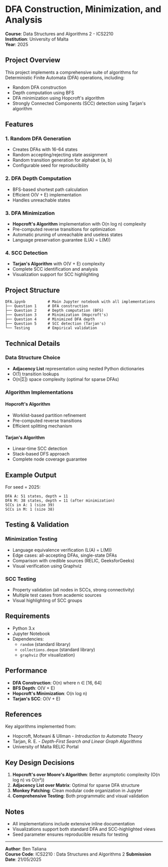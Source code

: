 # DFA Construction, Minimization, and Analysis

**Course**: Data Structures and Algorithms 2 - ICS2210  
**Institution**: University of Malta  
**Year**: 2025

## Project Overview

This project implements a comprehensive suite of algorithms for Deterministic Finite Automata (DFA) operations, including:
- Random DFA construction
- Depth computation using BFS
- DFA minimization using Hopcroft's algorithm
- Strongly Connected Components (SCC) detection using Tarjan's algorithm

## Features

### 1. Random DFA Generation
- Creates DFAs with 16-64 states
- Random accepting/rejecting state assignment
- Random transition generation for alphabet {a, b}
- Configurable seed for reproducibility

### 2. DFA Depth Computation
- BFS-based shortest path calculation
- Efficient O(V + E) implementation
- Handles unreachable states

### 3. DFA Minimization
- **Hopcroft's Algorithm** implementation with O(n log n) complexity
- Pre-computed reverse transitions for optimization
- Automatic pruning of unreachable and useless states
- Language preservation guarantee (L(A) = L(M))

### 4. SCC Detection
- **Tarjan's Algorithm** with O(V + E) complexity
- Complete SCC identification and analysis
- Visualization support for SCC highlighting

## Project Structure

```
DFA.ipynb          # Main Jupyter notebook with all implementations
├── Question 1     # DFA construction
├── Question 2     # Depth computation (BFS)
├── Question 3     # Minimization (Hopcroft's)
├── Question 4     # Minimized DFA depth
├── Question 5     # SCC detection (Tarjan's)
└── Testing        # Empirical validation
```

## Technical Details

### Data Structure Choice
- **Adjacency List** representation using nested Python dictionaries
- O(1) transition lookups
- O(n|Σ|) space complexity (optimal for sparse DFAs)

### Algorithm Implementations

#### Hopcroft's Algorithm
- Worklist-based partition refinement
- Pre-computed reverse transitions
- Efficient splitting mechanism

#### Tarjan's Algorithm
- Linear-time SCC detection
- Stack-based DFS approach
- Complete node coverage guarantee

## Example Output

For seed = 2025:
```
DFA A: 51 states, depth = 11
DFA M: 38 states, depth = 11 (after minimization)
SCCs in A: 1 (size 39)
SCCs in M: 1 (size 38)
```

## Testing & Validation

### Minimization Testing
- Language equivalence verification (L(A) = L(M))
- Edge cases: all-accepting DFAs, single-state DFAs
- Comparison with credible sources (RELIC, GeeksforGeeks)
- Visual verification using Graphviz

### SCC Testing
- Property validation (all nodes in SCCs, strong connectivity)
- Multiple test cases from academic sources
- Visual highlighting of SCC groups

## Requirements

- Python 3.x
- Jupyter Notebook
- Dependencies:
  - `random` (standard library)
  - `collections.deque` (standard library)
  - `graphviz` (for visualization)

## Performance

- **DFA Construction**: O(n) where n ∈ [16, 64]
- **BFS Depth**: O(V + E)
- **Hopcroft's Minimization**: O(n log n)
- **Tarjan's SCC**: O(V + E)

## References

Key algorithms implemented from:
- Hopcroft, Motwani & Ullman - *Introduction to Automata Theory*
- Tarjan, R. E. - *Depth-First Search and Linear Graph Algorithms*
- University of Malta RELIC Portal

## Key Design Decisions

1. **Hopcroft's over Moore's Algorithm**: Better asymptotic complexity (O(n log n) vs O(n²))
2. **Adjacency List over Matrix**: Optimal for sparse DFA structure
3. **Monkey Patching**: Clean modular code organization in Jupyter
4. **Comprehensive Testing**: Both programmatic and visual validation

## Notes

- All implementations include extensive inline documentation
- Visualizations support both standard DFA and SCC-highlighted views
- Seed parameter ensures reproducible results for testing

---

**Author**: Ben Taliana  
**Course Code**: ICS2210 : Data Structures and Algorithms 2
**Submission Date**: 21/05/2025
